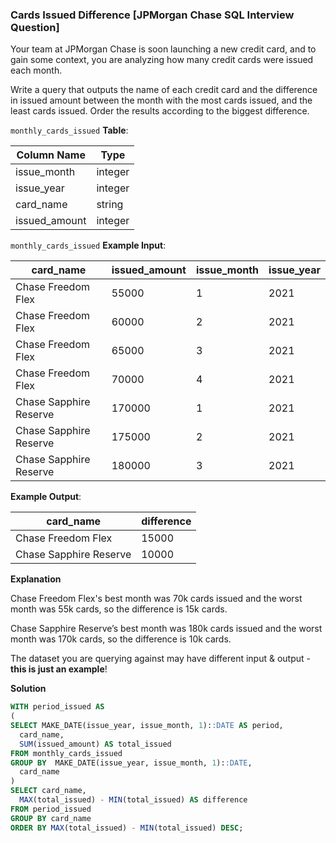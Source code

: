 ### Cards Issued Difference [JPMorgan Chase SQL Interview Question]

Your team at JPMorgan Chase is soon launching a new credit card, and to gain some context, you are analyzing how many credit cards were issued each month.

Write a query that outputs the name of each credit card and the difference in issued amount between the month with the most cards issued, and the least cards issued. Order the results according to the biggest difference.

`monthly_cards_issued` **Table**:

| **Column Name** | **Type** |
|-----------------|----------|
| issue_month     | integer  |
| issue_year      | integer  |
| card_name       | string   |
| issued_amount   | integer  |

`monthly_cards_issued` **Example Input**:

| **card_name**          | **issued_amount** | **issue_month** | **issue_year** |
|------------------------|-------------------|-----------------|----------------|
| Chase Freedom Flex     | 55000             | 1               | 2021           |
| Chase Freedom Flex     | 60000             | 2               | 2021           |
| Chase Freedom Flex     | 65000             | 3               | 2021           |
| Chase Freedom Flex     | 70000             | 4               | 2021           |
| Chase Sapphire Reserve | 170000            | 1               | 2021           |
| Chase Sapphire Reserve | 175000            | 2               | 2021           |
| Chase Sapphire Reserve | 180000            | 3               | 2021           |


**Example Output**:

| **card_name**          | **difference** |
|------------------------|----------------|
| Chase Freedom Flex     | 15000          |
| Chase Sapphire Reserve | 10000          |

**Explanation**

Chase Freedom Flex's best month was 70k cards issued and the worst month was 55k cards, so the difference is 15k cards.

Chase Sapphire Reserve’s best month was 180k cards issued and the worst month was 170k cards, so the difference is 10k cards.

The dataset you are querying against may have different input & output - **this is just an example**!

**Solution**

```sql
WITH period_issued AS
(
SELECT MAKE_DATE(issue_year, issue_month, 1)::DATE AS period,
  card_name,
  SUM(issued_amount) AS total_issued
FROM monthly_cards_issued
GROUP BY  MAKE_DATE(issue_year, issue_month, 1)::DATE, 
  card_name
)
SELECT card_name,
  MAX(total_issued) - MIN(total_issued) AS difference
FROM period_issued
GROUP BY card_name
ORDER BY MAX(total_issued) - MIN(total_issued) DESC;
```